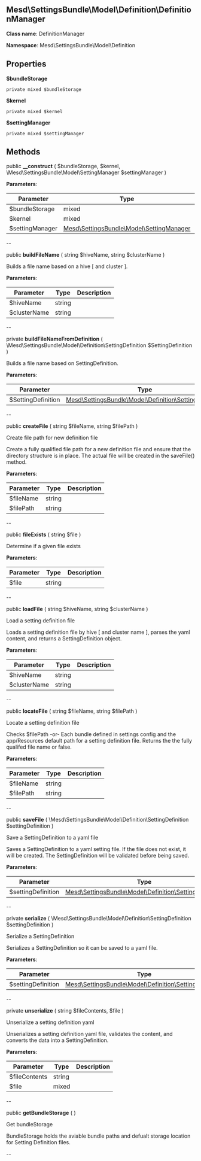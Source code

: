 Mesd\SettingsBundle\Model\Definition\DefinitionManager
---------------


**Class name**: DefinitionManager

**Namespace**: Mesd\SettingsBundle\Model\Definition







    

    





Properties
----------


**$bundleStorage**  



    private mixed $bundleStorage






**$kernel**  



    private mixed $kernel






**$settingManager**  



    private mixed $settingManager






Methods
-------


public **__construct** ( $bundleStorage, $kernel, \Mesd\SettingsBundle\Model\SettingManager $settingManager )











**Parameters**:

| Parameter | Type | Description |
|-----------|------|-------------|
| $bundleStorage | mixed |  |
| $kernel | mixed |  |
| $settingManager | [Mesd\SettingsBundle\Model\SettingManager](Mesd-SettingsBundle-Model-SettingManager.md) |  |

--

public **buildFileName** ( string $hiveName, string $clusterName )


Builds a file name based on a hive [ and cluster ].








**Parameters**:

| Parameter | Type | Description |
|-----------|------|-------------|
| $hiveName | string |  |
| $clusterName | string |  |

--

private **buildFileNameFromDefinition** ( \Mesd\SettingsBundle\Model\Definition\SettingDefinition $SettingDefinition )


Builds a file name based on SettingDefinition.








**Parameters**:

| Parameter | Type | Description |
|-----------|------|-------------|
| $SettingDefinition | [Mesd\SettingsBundle\Model\Definition\SettingDefinition](Mesd-SettingsBundle-Model-Definition-SettingDefinition.md) |  |

--

public **createFile** ( string $fileName, string $filePath )


Create file path for new definition file

Create a fully qualified file path for a new definition file
and ensure that the directory structure is in place. The actual
file will be created in the saveFile() method.






**Parameters**:

| Parameter | Type | Description |
|-----------|------|-------------|
| $fileName | string |  |
| $filePath | string |  |

--

public **fileExists** ( string $file )


Determine if a given file exists








**Parameters**:

| Parameter | Type | Description |
|-----------|------|-------------|
| $file | string |  |

--

public **loadFile** ( string $hiveName, string $clusterName )


Load a setting definition file

Loads a setting definition file by hive [ and cluster name ],
parses the yaml content, and returns a SettingDefinition object.






**Parameters**:

| Parameter | Type | Description |
|-----------|------|-------------|
| $hiveName | string |  |
| $clusterName | string |  |

--

public **locateFile** ( string $fileName, string $filePath )


Locate a setting definition file

Checks $filePath
  -or-
Each bundle defined in settings config and the app/Resources
default path for a setting definition file. Returns the the
fully qualifed file name or false.






**Parameters**:

| Parameter | Type | Description |
|-----------|------|-------------|
| $fileName | string |  |
| $filePath | string |  |

--

public **saveFile** ( \Mesd\SettingsBundle\Model\Definition\SettingDefinition $settingDefinition )


Save a SettingDefinition to a yaml file

Saves a SettingDefinition to a yaml setting file. If the file
does not exist, it will be created. The SettingDefinition
will be validated before being saved.






**Parameters**:

| Parameter | Type | Description |
|-----------|------|-------------|
| $settingDefinition | [Mesd\SettingsBundle\Model\Definition\SettingDefinition](Mesd-SettingsBundle-Model-Definition-SettingDefinition.md) |  |

--

private **serialize** ( \Mesd\SettingsBundle\Model\Definition\SettingDefinition $settingDefinition )


Serialize a SettingDefinition

Serializes a SettingDefinition so it can be saved to
a yaml file.






**Parameters**:

| Parameter | Type | Description |
|-----------|------|-------------|
| $settingDefinition | [Mesd\SettingsBundle\Model\Definition\SettingDefinition](Mesd-SettingsBundle-Model-Definition-SettingDefinition.md) |  |

--

private **unserialize** ( string $fileContents, $file )


Unserialize a setting definition yaml

Unserializes a setting definition yaml file, validates the
content, and converts the data into a SettingDefinition.






**Parameters**:

| Parameter | Type | Description |
|-----------|------|-------------|
| $fileContents | string |  |
| $file | mixed |  |

--

public **getBundleStorage** (  )


Get bundleStorage

BundleStorage holds the aviable bundle paths and defualt
storage location for Setting Definition files.






--
